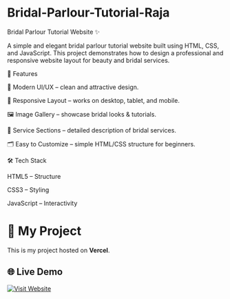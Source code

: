 ﻿# Bridal-Parlour-Tutorial-Raja
 
Bridal Parlour Tutorial Website ✨

A simple and elegant bridal parlour tutorial website built using HTML, CSS, and JavaScript. This project demonstrates how to design a professional and responsive website layout for beauty and bridal services.

🚀 Features

🎨 Modern UI/UX – clean and attractive design.

📱 Responsive Layout – works on desktop, tablet, and mobile.

🖼️ Image Gallery – showcase bridal looks & tutorials.

🧾 Service Sections – detailed description of bridal services.

🗂️ Easy to Customize – simple HTML/CSS structure for beginners.

🛠️ Tech Stack

HTML5 – Structure

CSS3 – Styling

JavaScript – Interactivity
# 🚀 My Project

This is my project hosted on **Vercel**.

## 🌐 Live Demo  
[![Visit Website](https://img.shields.io/badge/Visit%20Website-000?style=for-the-badge&logo=vercel&logoColor=white)](https://bridal-parlour-tutoria-raja.vercel.app/)

